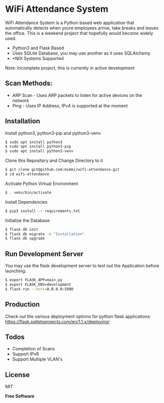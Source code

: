 # WiFi Attendance System

WiFi Attendance System is a Python based web application that automatically detects when youre employees arrive, take breaks and leaves the office. This is a weekend project that hopefully would become widely used.

  - Python3 and Flask Based
  - Uses SQLite Database, you may use another as it uses SQLAlchemy
  - *NIX Systems Supported
  
Note: Incomplete project, this is currently in active development

## Scan Methods:

  - ARP Scan - Uses ARP packets to listen for active devices on the network
  - Ping - Uses IP Address, IPv4 is supported at the moment

## Installation

Install python3, python3-pip and python3-venv
```sh
$ sudo apt install python3
$ sudo apt install python3-pip
$ sudo apt install python3-venv
```
Clone this Repository and Change Directory to it
```sh
$ git clone git@github.com:mimmi/wifi-attendance.git
$ cd wifi-attendance
```
Activate Python Virtual Environment
```sh
$ . venv/bin/activate
```
Install Dependencies
```sh
$ pip3 install -r requirements.txt
```
Initialize the Database
```sh
$ flask db init
$ flask db migrate -m "Installation"
$ flask db upgrade
```

## Run Development Server
You may use the flask development server to test out the Application before launching:
```sh
$ export FLASK_APP=main.py
$ export FLASK_ENV=development
$ flask run --host=0.0.0.0:5000
```

## Production

Check out the various deployment options for python flask applications: https://flask.palletsprojects.com/en/1.1.x/deploying/

## Todos

 - Completion of Scans
 - Support IPv6
 - Support Multiple VLAN's

## License

MIT

**Free Software**
